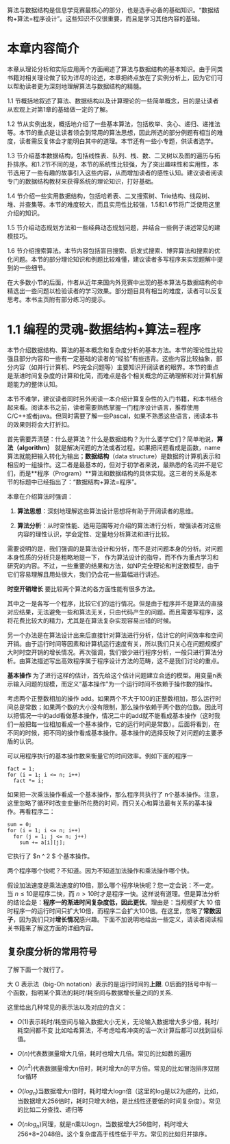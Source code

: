 算法与数据结构是信息学竞赛最核心的部分，也是选手必备的基础知识。“数据结构+算法=程序设计”。这些知识不仅很重要，而且是学习其他内容的基础。



# 本章内容简介

本章从理论分析和实际应用两个方面阐述了算法与数据结构的基本知识。由于同类书籍对相关理论做了较为详尽的论述，本章把终点放在了实例分析上，因为它们可以帮助读者更为深刻地理解算法与数据结构的精髓。

1.1 节概括地叙述了算法、数据结构以及计算理论的一些简单概念，目的是让读者从宏观上对第1章的基础做一定的了解。

1.2 节从实例出发，概括地介绍了一些基本算法，包括枚举、贪心、递归、递推法等。本节的重点是让读者领会到常用的算法思想，因此所选的部分例题有相当的难度，读者需反复体会才能明白其中的道理。本节还有一些小专题，供读者选学。

1.3 节介绍基本数据结构，包括线性表、队列、栈、数、二叉树以及图的遍历与拓扑排序。和1.2节不同的是，本节的系统性比较强，为了突出趣味性和实用性，本节选用了一些有趣的故事引入这些内容，从而增加读者的感性认知。建议读者阅读专门的数据结构教材来获得系统的理论知识，打好基础。

1.4 节介绍一些实用数据结构，包括哈希表、二叉搜索树、Trie结构、线段树、堆、并查集等。本节的难度较大，而且实用性比较强，1.5和1.6节将广泛使用这里介绍的知识。

1.5 节介绍动态规划方法和一些经典动态规划问题，并结合一些例子讲述常见的建模技巧。

1.6 节介绍搜索算法。本节内容包括盲目搜索、启发式搜索、博弈算法和搜索的优化问题。本节的部分理论知识和例题比较难懂，建议读者多写程序来实现题解中提到的一些细节。

在大多数小节的后面，作者从近年来国内外竞赛中出现的基本算法与数据结构的中精选出一些问题以检验读者的学习效果。部分题目具有相当的难度，读者可以反复思考。本书主页附有部分练习的提示。



# 1.1 编程的灵魂-数据结构+算法=程序

本节介绍数据结构、算法的基本概念和复杂度分析的基本方法。本节的理论性比较强且部分内容和一些有一定基础的读者的“经验”有些违背。这些内容比较抽象，部分内容（如并行计算机、PS完全问题等）主要知识开阔读者的眼界。本节的重点是渐进时间复杂度的计算和化简，而难点是各个相关概念的正确理解和对计算机解题能力的整体认知。

本节不难学，建议读者同时另外阅读一本介绍计算复杂性的入门书籍，和本书结合起来看。阅读本书之前，读者需要熟练掌握一门程序设计语言，推荐使用C/C++或者java。但同时需要了解一些Pascal，如果不熟悉这些语言，阅读本书的效果则将会大打折扣。

首先需要弄清楚：什么是算法？什么是数据结构？为什么要学它们？简单地说，**算法（algorithm）** 就是解决问题的方法或者过程。如果把问题看成是函数，name算法就能把输入转化为输出；**数据结构**（data structure）是数据的计算机表示和相应的一组操作。这二者是最基本的，但对于初学者来说，最熟悉的名词并不是它们，而是**程序（Program）**算法和数据结构的具体实现。这三者的关系是本节的标题中已经指出了：“数据结构+算法=程序”。

本章在介绍算法时强调：

1. **算法思想**：深刻地理解这些算法设计思想将有助于开阔读者的思维。

2. **算法分析**：从时空性能、适用范围等对介绍的算法进行分析，增强读者对这些内容的理性认识，学会定性、定量地分析算法和进行比较。

需要说明的是，我们强调的是算法设计和分析，而不是对问题本身的分析。对问题本身性质的分析只是粗略地提一下， 作为算法设计的指导，而不作为重点学习和研究的内容。不过，一些重要的结果和方法，如NP完全理论和判定数模型，由于它们容易理解且用处很大，我们仍会花一些篇幅进行讲述。

**时空开销增长**  要比较两个算法的各方面性能有很多方法。

其中之一是各写一个程序，比较它们的运行情况。但是由于程序并不是算法的直接对应结果，无法避免一些和算法无关，只由代码产生的问题。而且需要写程序，这将花费比较大的精力，尤其是在算法复杂实现容易出错的时候。

另一个办法是在算法设计出来后直接针对算法进行分析，估计它的时间效率和空间开销。由于运行时间等因素和计算机运行速度有关，所以我们只关心在问题规模扩大时时空开销的增长情况。再次强调，我们很少进行程序分析，一般只进行算法分析。由算法描述写出高效程序属于程序设计方法的范畴，这不是我们讨论的重点。

**基本操作**  为了进行这样的估计，首先给这个估计问题建立合适的模型。用变量n表示输入问题的规模，而定义“基本操作”为一个运行时间不依赖于操作数的操作。

考虑两个正整数相加的操作 add。如果两个不大于100的正整数相加，那么运行时间总是常数；如果两个数的大小没有限制，那么操作依赖于两个数的位数。因此可以把情况一中的add看做基本操作，情况二中的add就不能看成基本操作（这时我们一般把每一位相加看成一个基本操作，它的运行时间是常数）。后面将看到，在不同的时候，把不同的操作看成基本操作。基本操作的选择反映了对问题的主要矛盾的认识。

可以用程序执行的基本操作数来衡量它的时间效率。例如下面的程序一

```text
fact = 1;
for (i = 1; i <= n; i++)
  fact *= i;

```

如果把一次乘法操作看成一个基本操作，那么程序共执行了 n个基本操作。注意，这里忽略了循环时改变变量i所花费的时间，而只关心和算法最有关系的基本操作。再看程序二：

```text
sum = 0;
for (i = 1; i <= n; i++)
  for (j = 1; j <= n; j++)
    sum += a[i][j];

```

它执行了 $n ^ 2
$ 个基本操作。

两个程序哪个快呢？不知道。因为不知道加法操作和乘法操作哪个快。

假设加法速度是乘法速度的10倍，那么哪个程序块快呢？您一定会说：不一定。当 $n \leqslant 10$是程序二快，而 $n > 10$时才是程序一快。这样说有道理。但是算法分析的结论会是：**程序一的渐进时间复杂度低，因此更优**。理由是：当规模扩大 10 倍时程序一的运行时间只扩大10倍，而程序二会扩大100倍。在这里，忽略了**常数因子**，因为我们只对**增长情况**感兴趣。下面不加说明地给出一些定义，请读者阅读相关书籍来了解这方面的详细内容。

## **复杂度分析的常用符号**

了解下面一个就行了。

大 O 表示法（big-Oh notation）表示的是运行时间的**上限**. O后面的括号中有一个函数，指明某个算法的耗时/耗空间与数据增长量之间的关系.

这里给出几种常见的表示法以及对应的含义：

- $O(1)$表示耗时/耗空间与输入数据大小无关，无论输入数据增大多少倍，耗时/耗空间都不变 比如哈希算法，不考虑哈希冲突的话一次计算后都可以找到目标值。

- $O(n)$代表数据量增大几倍，耗时也增大几倍。常见的比如数的遍历

- $O(n^2)$代表数据量增大n倍时，耗时增大n的平方倍。常见的比如冒泡排序双层for循环

- $O(log_n)$当数据增大n倍时，耗时增大logn倍（这里的log是以2为底的，比如，当数据增大256倍时，耗时只增大8倍，是比线性还要低的时间复杂度）。常见的比如二分查找、递归等

- $O(nlog_n
  )$同理，就是n乘以logn，当数据增大256倍时，耗时增大256*8=2048倍。这个复杂度高于线性低于平方。常见的比如归并排序。 

